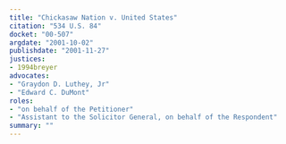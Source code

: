 ```yaml
---
title: "Chickasaw Nation v. United States"
citation: "534 U.S. 84"
docket: "00-507"
argdate: "2001-10-02"
publishdate: "2001-11-27"
justices:
- 1994breyer
advocates:
- "Graydon D. Luthey, Jr"
- "Edward C. DuMont"
roles:
- "on behalf of the Petitioner"
- "Assistant to the Solicitor General, on behalf of the Respondent"
summary: ""
---
```



